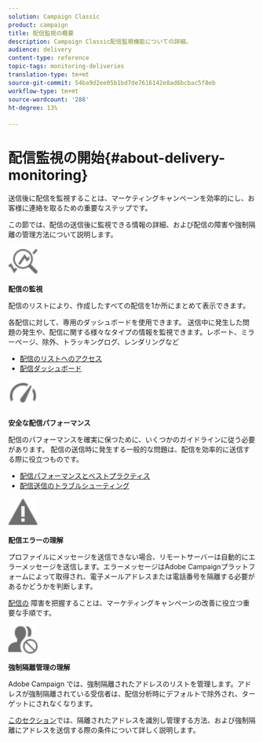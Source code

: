 ```yaml
---
solution: Campaign Classic
product: campaign
title: 配信監視の概要
description: Campaign Classic配信監視機能についての詳細。
audience: delivery
content-type: reference
topic-tags: monitoring-deliveries
translation-type: tm+mt
source-git-commit: 54ba9d2ee05b1bd7de7616142e8ad6bcbac5f8eb
workflow-type: tm+mt
source-wordcount: '288'
ht-degree: 13%

---
```



# 配信監視の開始{#about-delivery-monitoring}

送信後に配信を監視することは、マーケティングキャンペーンを効率的にし、お客様に連絡を取るための重要なステップです。

この節では、配信の送信後に監視できる情報の詳細、および配信の障害や強制隔離の管理方法について説明します。

<img src="assets/do-not-localize/icon_monitor.svg" width="60px">

**配信の監視**

配信のリストにより、作成したすべての配信を1か所にまとめて表示できます。

各配信に対して、専用のダッシュボードを使用できます。 送信中に発生した問題の発生や、配信に関する様々なタイプの情報を監視できます。レポート、ミラーページ、除外、トラッキングログ、レンダリングなど

* [配信のリストへのアクセス](../../delivery/using/list-of-deliveries.md)
* [配信ダッシュボード](../../delivery/using/delivery-dashboard.md)

<img src="assets/do-not-localize/icon_guidelines.svg" width="60px">

**安全な配信パフォーマンス**

配信のパフォーマンスを確実に保つために、いくつかのガイドラインに従う必要があります。 配信の送信時に発生する一般的な問題は、配信を効率的に送信する際に役立つものです。

* [配信パフォーマンスとベストプラクティス](../../delivery/using/list-of-deliveries.md)
* [配信送信のトラブルシューティング](../../delivery/using/delivery-dashboard.md)

<img src="assets/do-not-localize/icon_failure.svg" width="60px">

**配信エラーの理解**

プロファイルにメッセージを送信できない場合、リモートサーバーは自動的にエラーメッセージを送信します。エラーメッセージはAdobe Campaignプラットフォームによって取得され、電子メールアドレスまたは電話番号を隔離する必要があるかどうかを判断します。

[配信の](../../delivery/using/understanding-delivery-failures.md) 障害を把握することは、マーケティングキャンペーンの改善に役立つ重要な手順です。

<img src="assets/do-not-localize/icon_quarantine.svg" width="60px">

**強制隔離管理の理解**

Adobe Campaign では、強制隔離されたアドレスのリストを管理します。アドレスが強制隔離されている受信者は、配信分析時にデフォルトで除外され、ターゲットにされなくなります。

[このセクション](../../delivery/using/understanding-quarantine-management.md)では、隔離されたアドレスを識別し管理する方法、および強制隔離にアドレスを送信する際の条件について詳しく説明します。
